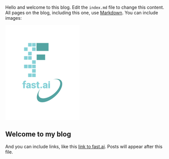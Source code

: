 Hello and welcome to this blog. Edit the `index.md` file to change this content. All pages on the blog, including this one, use [Markdown](https://guides.github.com/features/mastering-markdown/). You can include images:

![Image of fast.ai logo](images/logo.png)

## Welcome to my blog

And you can include links, like this [link to fast.ai](https://www.fast.ai). Posts will appear after this file.
